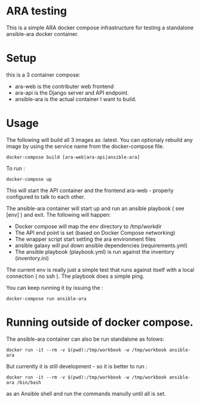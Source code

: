 # ARA testing

This is a simple ARA docker compose infrastructure for testing a
standalone ansible-ara docker container.

# Setup

this is a 3 container compose:

- ara-web is the contributer web frontend
- ara-api is the Django server and API endpoint.
- ansible-ara is the actual container I want to build.

# Usage

The following will build all 3 images as :latest. You can optionaly rebuild any image by using the service name from the docker-compose file.

```
docker-compose build [ara-web|ara-api|ansible-ara]
```

To run :

```
docker-compose up
```

This will start the API container and the frontend ara-web - properly configured to talk to each other.

The ansible-ara container will start up and run an ansible playbook ( see [env] ) and exit. The following will happen:

- Docker compose will map the env directory to /tmp/workdir
- The API end point is set (based on Docker Compose networking)
- The wrapper script start setting the ara environment files
- ansible galaxy will pul down ansible dependencies (requirements.yml)
- The ansible playbook (playbook.yml) is run against the inventory (inventory.ini)

The current env is really just a simple test that runs against itself with a local connection ( no ssh ). The playbook does a simple ping.

You can keep running it by issuing the :

```
docker-compose run ansible-ara
```

# Running outside of docker compose.

The ansible-ara container can also be run standalone as folows:

```
docker run -it --rm -v $(pwd):/tmp/workbook -w /tmp/workbook ansible-ara
```

But currently it is still development - so it is better to run :

```
docker run -it --rm -v $(pwd):/tmp/workbook -w /tmp/workbook ansible-ara /bin/bash
```

as an Ansible shell and run the commands manully until all is set.
